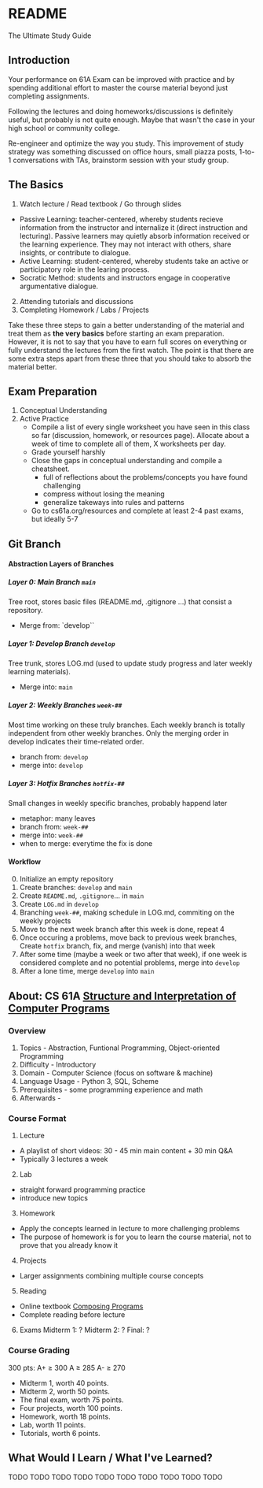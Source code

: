 # README
The Ultimate Study Guide
## Introduction
Your performance on 61A Exam can be improved with practice and by spending additional effort to master the course material beyond just completing assignments.

Following the lectures and doing homeworks/discussions is definitely useful, but probably is not quite enough. Maybe that wasn't the case in your high school or community college.

Re-engineer and optimize the way you study. This improvement of study strategy was something discussed on office hours, small piazza posts, 1-to-1 conversations with TAs, brainstorm session with your study group.

## The Basics
1. Watch lecture / Read textbook / Go through slides
- Passive Learning: teacher-centered, whereby students recieve information from the instructor and internalize it (direct instruction and lecturing).
Passive learners may quietly absorb information received or the learning experience. They may not interact with others, share insights, or contribute to dialogue.
- Active Learning: student-centered, whereby students take an active or participatory role in the learing process.
- Socratic Method: students and instructors engage in cooperative argumentative dialogue.
2. Attending tutorials and discussions
3. Completing Homework / Labs / Projects

Take these three steps to gain a better understanding of the material and treat them as **the very basics** before starting an exam preparation. However, it is not to say that you have to earn full scores on everything or fully understand the lectures from the first watch. The point is that there are some extra steps apart from these three that you should take to absorb the material better. 

## Exam Preparation
1. Conceptual Understanding
2. Active Practice
    - Compile a list of every single worksheet you have seen in this class so far (discussion, homework, or resources page). Allocate about a week of time to complete all of them, X worksheets per day.
    - Grade yourself harshly
    - Close the gaps in conceptual understanding and compile a cheatsheet. 
        -  full of reflections about the problems/concepts you have found challenging
        - compress without losing the meaning
        - generalize takeways into rules and patterns
    - Go to cs61a.org/resources and complete at least 2-4 past exams, but ideally 5-7


## Git Branch
#### Abstraction Layers of Branches
##### Layer 0: Main Branch `main`
Tree root, stores basic files (README.md, .gitignore ...) that consist a repository.
- Merge from: `develop``

##### Layer 1: Develop Branch `develop`
Tree trunk, stores LOG.md (used to update study progress and later weekly learning materials).
- Merge into: `main`

##### Layer 2: Weekly Branches `week-##`
Most time working on these truly branches. Each weekly branch is totally independent from other weekly branches. Only the merging order in develop indicates their time-related order.
- branch from:  `develop`
- merge into: `develop`

##### Layer 3: Hotfix Branches `hotfix-##`
Small changes in weekly specific branches, probably happend later 
- metaphor: many leaves
- branch from: `week-##`
- merge into: `week-##`
- when to merge: everytime the fix is done
#### Workflow
0. Initialize an empty repository
1. Create branches: `develop` and `main`
2. Create `README.md`, `.gitignore`...  in `main`
3. Create `LOG.md` in `develop`
4. Branching `week-##`, making schedule in LOG.md, commiting on the weekly projects
5. Move to the next week branch after this week is done, repeat 4
6. Once occuring a problems, move back to previous week branches, Create `hotfix` branch, fix, and merge (vanish) into that week
7. After some time (maybe a week or two after that week), if one week is considered complete and no potential problems, merge into `develop`
8. After a lone time, merge `develop` into `main`



## About: CS 61A [Structure and Interpretation of Computer Programs](https://web.mit.edu/6.001/6.037/sicp.pdf)
### Overview
1. Topics - Abstraction, Funtional Programming, Object-oriented Programming
2. Difficulty - Introductory
3. Domain - Computer Science (focus on software & machine)
4. Language Usage - Python 3, SQL, Scheme
5. Prerequisites - some programming experience and math
6. Afterwards - 

### Course Format
1. Lecture
- A playlist of short videos: 30 - 45 min main content + 30 min Q&A
- Typically 3 lectures a week
2. Lab
- straight forward programming practice
- introduce new topics
3. Homework
- Apply the concepts learned in lecture to more challenging problems
- The purpose of homework is for you to learn the course material, not to prove that you already know it
4. Projects
- Larger assignments combining multiple course concepts
5. Reading
- Online textbook [Composing Programs](www.composingprograms.com)
- Complete reading before lecture
6. Exams
Midterm 1: ?
Midterm 2: ?
Final: ?
### Course Grading
300 pts: A+  ≥ 300    A  ≥ 285    A-  ≥ 270
- Midterm 1, worth 40 points.
- Midterm 2, worth 50 points.
- The final exam, worth 75 points.
- Four projects, worth 100 points.
- Homework, worth 18 points.
- Lab, worth 11 points.
- Tutorials, worth 6 points.

## What Would I Learn / What I've Learned?
TODO TODO TODO TODO TODO TODO TODO TODO TODO TODO 
